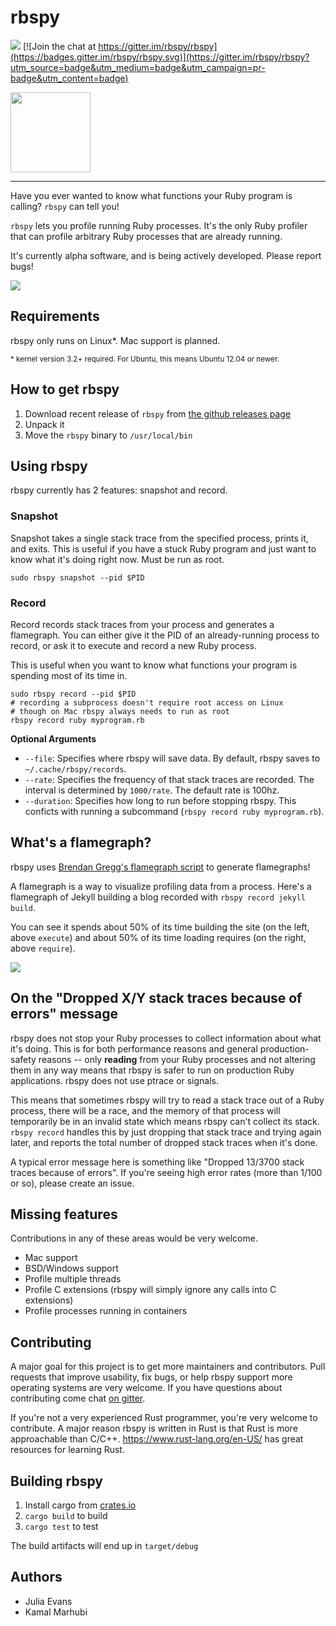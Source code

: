 # rbspy

<a href="https://travis-ci.org/rbspy/rbspy"><img src="https://travis-ci.org/rbspy/rbspy.svg"></a>
[![Join the chat at https://gitter.im/rbspy/rbspy](https://badges.gitter.im/rbspy/rbspy.svg)](https://gitter.im/rbspy/rbspy?utm_source=badge&utm_medium=badge&utm_campaign=pr-badge&utm_content=badge)

<img src="https://github.com/rbspy/rbspy/raw/master/logo/rbspy.png" width="128px">

----

Have you ever wanted to know what functions your Ruby program is calling? `rbspy` can tell you!

`rbspy` lets you profile running Ruby processes. It's the only Ruby profiler that can profile
arbitrary Ruby processes that are already running.

It's currently alpha software, and is being actively developed. Please report bugs!

<img src="https://user-images.githubusercontent.com/817739/35197779-dfae334e-feb2-11e7-95f5-02d80a39e5bb.gif">

## Requirements

rbspy only runs on Linux\*. Mac support is planned.

<small>
* kernel version 3.2+ required. For Ubuntu, this means Ubuntu 12.04 or newer.
</small>


## How to get rbspy

1. Download recent release of `rbspy` from [the github releases page](https://github.com/rbspy/rbspy/releases)
2. Unpack it
3. Move the `rbspy` binary to `/usr/local/bin`

## Using rbspy

rbspy currently has 2 features: snapshot and record.

### Snapshot

Snapshot takes a single stack trace from the specified process, prints it, and exits. This is
useful if you have a stuck Ruby program and just want to know what it's doing right now.  Must be
run as root.

```
sudo rbspy snapshot --pid $PID
```

### Record

Record records stack traces from your process and generates a flamegraph. You can either give it the
PID of an already-running process to record, or ask it to execute and record a new Ruby process.

This is useful when you want to know what functions your program is spending most of its time in.

```
sudo rbspy record --pid $PID
# recording a subprocess doesn't require root access on Linux
# though on Mac rbspy always needs to run as root
rbspy record ruby myprogram.rb
```

**Optional Arguments**
 * `--file`: Specifies where rbspy will save data. By default, rbspy saves to `~/.cache/rbspy/records`.
 * `--rate`: Specifies the frequency of that stack traces are recorded. The interval is determined by `1000/rate`. The default rate is 100hz.
 * `--duration`: Specifies how long to run before stopping rbspy. This conficts with running a subcommand (`rbspy record ruby myprogram.rb`).

## What's a flamegraph?

rbspy uses [Brendan Gregg's flamegraph script](https://github.com/brendangregg/flamegraph) to
generate flamegraphs!

A flamegraph is a way to visualize profiling data from a process. Here's a flamegraph of
Jekyll building a blog recorded with `rbspy record jekyll build`.

You can see it spends about 50% of its time building the site (on the left, above `execute`) and
about 50% of its time loading requires (on the right, above `require`).

<a href="https://user-images.githubusercontent.com/817739/35201793-3a16071a-feec-11e7-8583-e1fa3c5e14b2.png">
<img src="https://user-images.githubusercontent.com/817739/35201793-3a16071a-feec-11e7-8583-e1fa3c5e14b2.png">
</a>

## On the "Dropped X/Y stack traces because of errors" message

rbspy does not stop your Ruby processes to collect information about what it's doing. This is for
both performance reasons and general production-safety reasons -- only **reading** from your Ruby
processes and not altering them in any way means that rbspy is safer to run on production Ruby
applications. rbspy does not use ptrace or signals.

This means that sometimes rbspy will try to read a stack trace out of a Ruby process, there will be
a race, and the memory of that process will temporarily be in an invalid state which means rbspy
can't collect its stack. `rbspy record` handles this by just dropping that stack trace and trying
again later, and reports the total number of dropped stack traces when it's done.

A typical error message here is something like "Dropped 13/3700 stack traces because of errors". If
you're seeing high error rates (more than 1/100 or so), please create an issue.

## Missing features

Contributions in any of these areas would be very welcome.

* Mac support
* BSD/Windows support
* Profile multiple threads
* Profile C extensions (rbspy will simply ignore any calls into C extensions)
* Profile processes running in containers

## Contributing

A major goal for this project is to get more maintainers and contributors. Pull requests that
improve usability, fix bugs, or help rbspy support more operating systems are very welcome. If you
have questions about contributing come chat [on gitter](https://gitter.im/rbspy/rbspy).

If you're not a very experienced Rust programmer, you're very welcome to contribute. A major reason
rbspy is written in Rust is that Rust is more approachable than C/C++.
https://www.rust-lang.org/en-US/ has great resources for learning Rust.

## Building rbspy

1. Install cargo from [crates.io](https://crates.io/)
1. `cargo build` to build
1. `cargo test` to test

The build artifacts will end up in `target/debug`

## Authors

* Julia Evans
* Kamal Marhubi
